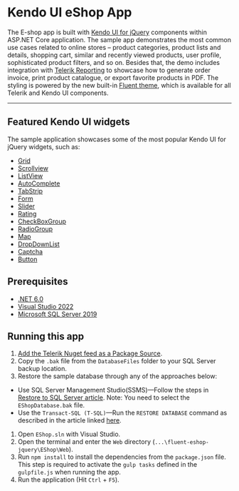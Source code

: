 # Kendo UI eShop App

The E-shop app is built with <a href="https://www.telerik.com/kendo-ui" target="_blank">Kendo UI for jQuery</a> components within ASP.NET Core application. The sample app demonstrates the most common use cases related to online stores – product categories, product lists and details, shopping cart, similar and recently viewed products, user profile, sophisticated product filters, and so on. Besides that, the demo includes integration with <a href="https://www.telerik.com/products/reporting.aspx" target="_blank">Telerik Reporting</a> to showcase how to generate order invoice, print product catalogue, or export favorite products in PDF. The styling is powered by the new built-in <a href="https://docs.telerik.com/kendo-ui/styles-and-layout/sass-themes/overview" target="_blank">Fluent theme</a>, which is available for all Telerik and Kendo UI components.


----------

## Featured Kendo UI widgets

The sample application showcases some of the most popular Kendo UI for jQuery widgets, such as:

 - [Grid][1]
 - [Scrollview][2]
 - [ListView][3]
 - [AutoComplete][4]
 - [TabStrip][5]
 - [Form][6]
 - [Slider][7]
 - [Rating][8]
 - [CheckBoxGroup][9]
 - [RadioGroup][10]
 - [Map][11]
 - [DropDownList][12]
 - [Captcha][13]
 - [Button][14]


  [1]: https://demos.telerik.com/kendo-ui/grid
  [2]: https://demos.telerik.com/kendo-ui/scrollview
  [3]: https://demos.telerik.com/kendo-ui/listview
  [4]: https://demos.telerik.com/kendo-ui/autocomplete
  [5]: https://demos.telerik.com/kendo-ui/tabstrip
  [6]: https://demos.telerik.com/kendo-ui/form
  [7]: https://demos.telerik.com/kendo-ui/slider
  [8]: https://demos.telerik.com/kendo-ui/rating
  [9]: https://demos.telerik.com/kendo-ui/checkboxgroup
  [10]: https://demos.telerik.com/kendo-ui/radiogroup
  [11]: https://demos.telerik.com/kendo-ui/map
  [12]: https://demos.telerik.com/kendo-ui/dropdownlist
  [13]: https://demos.telerik.com/kendo-ui/captcha
  [14]: https://demos.telerik.com/kendo-ui/button
  
## Prerequisites

 - [.NET 6.0][15]
 - [Visual Studio 2022][16]
 - [Microsoft SQL Server 2019][17]

[15]: https://dotnet.microsoft.com/en-us/download/dotnet/6.0
[16]: https://visualstudio.microsoft.com/downloads/
[17]: https://www.microsoft.com/en-us/sql-server/sql-server-downloads

## Running this app

1. [Add the Telerik Nuget feed as a Package Source](https://docs.telerik.com/kendo-ui/intro/installation/nuget-install).
1. Copy the `.bak` file from the `DatabaseFiles` folder to your SQL Server backup location.
1. Restore the sample database through any of the approaches below:
  * Use SQL Server Management Studio(SSMS)—Follow the steps in [Restore to SQL Server article](https://learn.microsoft.com/en-us/sql/samples/adventureworks-install-configure?view=sql-server-ver16&tabs=ssms#restore-to-sql-server). Note: You need to select the `EShopDatabase.bak` file. 
  * Use the `Transact-SQL (T-SQL)`—Run the `RESTORE DATABASE` command as described in the article linked [here](https://learn.microsoft.com/en-us/sql/samples/adventureworks-install-configure?view=sql-server-ver16&tabs=tsql#restore-to-sql-server). 
1. Open `EShop.sln` with Visual Studio.
1. Open the terminal and enter the `Web` directory (`...\fluent-eshop-jquery\EShop\Web`).
1. Run `npm install` to install the dependencies from the `package.json` file. This step is required to activate the `gulp tasks` defined in the `gulpfile.js` when running the app. 
1. Run the application (Hit `Ctrl` + `F5`).
